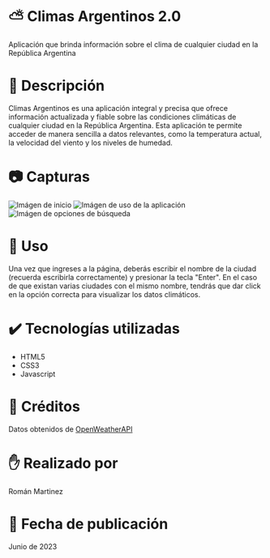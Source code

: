 # :partly_sunny: Climas Argentinos 2.0
Aplicación que brinda información sobre el clima de cualquier ciudad en la República Argentina

# :bookmark_tabs: Descripción
Climas Argentinos es una aplicación integral y precisa que ofrece información actualizada y fiable sobre las condiciones climáticas de cualquier ciudad en la República Argentina. Esta aplicación te permite acceder de manera sencilla a datos relevantes, como la temperatura actual, la velocidad del viento y los niveles de humedad.

# :camera: Capturas

![Imágen de inicio](https://github.com/ramroman163/Climas-Argentinos-2.0/assets/108753018/3af9a890-0265-46fd-b37d-7265ee89e76c)
![Imágen de uso de la aplicación](https://github.com/ramroman163/Climas-Argentinos-2.0/assets/108753018/233d0e1b-3f5a-4754-9d79-28b1b18be16b)
![Imágen de opciones de búsqueda](https://github.com/ramroman163/Climas-Argentinos-2.0/assets/108753018/19f98187-d516-47ac-8b70-44b467c8099e)

# :wrench: Uso
Una vez que ingreses a la página, deberás escribir el nombre de la ciudad (recuerda escribirla correctamente) y presionar la tecla "Enter". En el caso de que existan varias ciudades con el mismo nombre, tendrás que dar click en la opción correcta para visualizar los datos climáticos.

# :heavy_check_mark: Tecnologías utilizadas

<ul>
  <li>HTML5</li>
  <li>CSS3</li>
  <li>Javascript</li>
</ul>

# :link: Créditos
Datos obtenidos de <a href="https://openweathermap.org/">OpenWeatherAPI</a>

# :raised_hand: Realizado por
Román Martinez

# :calendar: Fecha de publicación
Junio de 2023
